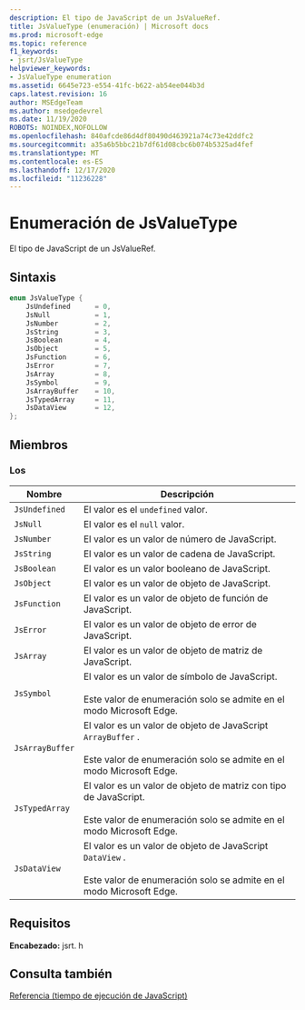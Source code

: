 ```yaml
---
description: El tipo de JavaScript de un JsValueRef.
title: JsValueType (enumeración) | Microsoft docs
ms.prod: microsoft-edge
ms.topic: reference
f1_keywords:
- jsrt/JsValueType
helpviewer_keywords:
- JsValueType enumeration
ms.assetid: 6645e723-e554-41fc-b622-ab54ee044b3d
caps.latest.revision: 16
author: MSEdgeTeam
ms.author: msedgedevrel
ms.date: 11/19/2020
ROBOTS: NOINDEX,NOFOLLOW
ms.openlocfilehash: 840afcde86d4df80490d463921a74c73e42ddfc2
ms.sourcegitcommit: a35a6b5bbc21b7df61d08cbc6b074b5325ad4fef
ms.translationtype: MT
ms.contentlocale: es-ES
ms.lasthandoff: 12/17/2020
ms.locfileid: "11236228"
---
```

# Enumeración de JsValueType

El tipo de JavaScript de un JsValueRef.  
  
## Sintaxis  
  
```cpp  
enum JsValueType {  
    JsUndefined      = 0,  
    JsNull           = 1,  
    JsNumber         = 2,  
    JsString         = 3,  
    JsBoolean        = 4,  
    JsObject         = 5,  
    JsFunction       = 6,  
    JsError          = 7,  
    JsArray          = 8,  
    JsSymbol         = 9,  
    JsArrayBuffer    = 10,  
    JsTypedArray     = 11,  
    JsDataView       = 12,  
};  
```  
  
## Miembros  
  
### Los  
  
|Nombre|Descripción|  
|----------|-----------------|  
|`JsUndefined`|El valor es el `undefined` valor.|  
|`JsNull`|El valor es el `null` valor.|  
|`JsNumber`|El valor es un valor de número de JavaScript.|  
|`JsString`|El valor es un valor de cadena de JavaScript.|  
|`JsBoolean`|El valor es un valor booleano de JavaScript.|  
|`JsObject`|El valor es un valor de objeto de JavaScript.|  
|`JsFunction`|El valor es un valor de objeto de función de JavaScript.|  
|`JsError`|El valor es un valor de objeto de error de JavaScript.|  
|`JsArray`|El valor es un valor de objeto de matriz de JavaScript.|  
|`JsSymbol`|El valor es un valor de símbolo de JavaScript.<br /><br /> Este valor de enumeración solo se admite en el modo Microsoft Edge.|  
|`JsArrayBuffer`|El valor es un valor de objeto de JavaScript `ArrayBuffer` .<br /><br /> Este valor de enumeración solo se admite en el modo Microsoft Edge.|  
|`JsTypedArray`|El valor es un valor de objeto de matriz con tipo de JavaScript.<br /><br /> Este valor de enumeración solo se admite en el modo Microsoft Edge.|  
|`JsDataView`|El valor es un valor de objeto de JavaScript `DataView` .<br /><br /> Este valor de enumeración solo se admite en el modo Microsoft Edge.|  
  
## Requisitos  
 **Encabezado:** jsrt. h  
  
## Consulta también  
 [Referencia (tiempo de ejecución de JavaScript)](../chakra-hosting/reference-javascript-runtime.md)
